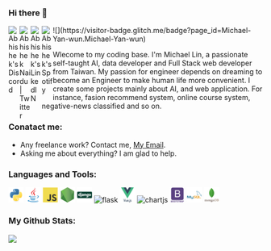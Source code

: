 ### Hi there 👋
<a href="https://discord.gg/XTW52Kt">
  <img align="left" alt="Abhishek's Discord" width="22px" src="https://raw.githubusercontent.com/peterthehan/peterthehan/master/assets/discord.svg" />
</a>
<a href="https://twitter.com/abhisheknaiidu">
  <img align="left" alt="Abhishek Naidu | Twitter" width="22px" src="https://raw.githubusercontent.com/peterthehan/peterthehan/master/assets/twitter.svg" />
</a>
<a href="https://www.linkedin.com/in/abhisheknaiidu/">
  <img align="left" alt="Abhishek's LinkedIN" width="22px" src="https://raw.githubusercontent.com/peterthehan/peterthehan/master/assets/linkedin.svg" />
</a>
<a href="https://open.spotify.com/user/e90fe4zsndbm6xoe2t7t8kogf?si=WaLKpwvWTle0btle2qPb6g">
  <img align="left" alt="Abhishek's Spotify" width="22px" src="https://raw.githubusercontent.com/peterthehan/peterthehan/master/assets/spotify.svg" />
</a>
![](https://visitor-badge.glitch.me/badge?page_id=Michael-Yan-wun.Michael-Yan-wun)
<br/>

<p>Wlecome to my coding base. I'm Michael Lin, a passionate self-taught AI, data developer and Full Stack web developer from Taiwan. My passion for engineer depends on dreaming to become an Engineer to make human life more convenient. I create some projects mainly about AI, and web application. For instance, fasion recommend system, online course system, negative-news classified and so on.</p>

### Conatact me: 
- Any freelance work? Contact me, [My Email](yanwun1214@gmail.com]).
- Asking me about everything? I am glad to help.

### Languages and Tools:
 <div style="display:inline;">
 <img src="https://raw.githubusercontent.com/devicons/devicon/master/icons/python/python-original.svg" alt="python" width="30" height="30"/>
 <img src="https://raw.githubusercontent.com/devicons/devicon/master/icons/java/java-original.svg" alt="java" width="30" height="30"/> 
 <img src="https://raw.githubusercontent.com/devicons/devicon/master/icons/javascript/javascript-original.svg" alt="javascript" width="30" height="30"/> 
 <img src="https://raw.githubusercontent.com/github/explore/80688e429a7d4ef2fca1e82350fe8e3517d3494d/topics/nodejs/nodejs.png" alt="nodejs" width="30" height="30"/>
 <img src="https://raw.githubusercontent.com/devicons/devicon/master/icons/django/django-original.svg" alt="django" width="30" height="30"/> 
 <img src="https://www.vectorlogo.zone/logos/pocoo_flask/pocoo_flask-icon.svg" alt="flask" width="30" height="30"/>
 <img src="https://raw.githubusercontent.com/devicons/devicon/master/icons/vuejs/vuejs-original-wordmark.svg" alt="vuejs" width="30" height="30"/> 
 <img src="https://www.chartjs.org/media/logo-title.svg" alt="chartjs" width="30" height="30"/>
 <img src="https://raw.githubusercontent.com/devicons/devicon/master/icons/bootstrap/bootstrap-plain-wordmark.svg" alt="bootstrap" width="30" height="30"/>
 <img src="https://raw.githubusercontent.com/devicons/devicon/master/icons/mysql/mysql-original-wordmark.svg" alt="mysql" width="30" height="30"/> 
 <img src="https://raw.githubusercontent.com/devicons/devicon/master/icons/mongodb/mongodb-original-wordmark.svg" alt="mongodb" width="30" height="30"/> 
 <div/>

 ### My Github Stats:
 <a href="https://github.com/Michael-Yan-wun/github-readme-stats">
  <img align="center" src="https://github-readme-stats.vercel.app/api?username=Michael-Yan-wun&show_icons=true&theme=gruvbox&show_icons=true">
 <a/>
<!-- ![Michael's GitHub Stats](https://github-readme-stats.vercel.app/api?username=Michael-Yan-wun&show_icons=true&theme=highcontrast&show_icons=true) -->
